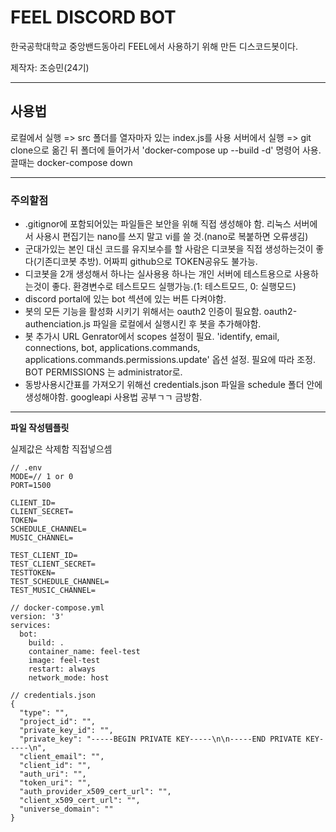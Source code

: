 # FEEL DISCORD BOT

한국공학대학교 중앙밴드동아리 FEEL에서 사용하기 위해 만든 디스코드봇이다.

제작자: 조승민(24기)

---
## 사용법

로컬에서 실행 => src 폴더를 열자마자 있는 index.js를 사용
서버에서 실행 => git clone으로 옮긴 뒤 폴더에 들어가서 'docker-compose up --build -d' 명령어 사용. 끌때는 docker-compose down

---
### 주의할점
+ .gitignor에 포함되어있는 파일들은 보안을 위해 직접 생성해야 함. 리눅스 서버에서 사용시 편집기는 nano를 쓰지 말고 vi를 쓸 것.(nano로 복붙하면 오류생김)
+ 군대가있는 본인 대신 코드를 유지보수를 할 사람은 디코봇을 직접 생성하는것이 좋다(기존디코봇 추방). 어짜피 github으로 TOKEN공유도 불가능.
+ 디코봇을 2개 생성해서 하나는 실사용용 하나는 개인 서버에 테스트용으로 사용하는것이 좋다. 환경변수로 테스트모드 실행가능.(1: 테스트모드, 0: 실행모드)  
+ discord portal에 있는 bot 섹션에 있는 버튼 다켜야함.
+ 봇의 모든 기능을 활성화 시키기 위해서는 oauth2 인증이 필요함. oauth2-authenciation.js 파일을 로컬에서 실행시킨 후 봇을 추가해야함.
+ 봇 추가시 URL Genrator에서 scopes 설정이 필요. 'identify, email, connections, bot, applications.commands, applications.commands.permissions.update' 옵션 설정. 필요에 따라 조정. BOT PERMISSIONS 는 administrator로.
+ 동방사용시간표를 가져오기 위해선 credentials.json 파일을 schedule 폴더 안에 생성해야함. googleapi 사용법 공부ㄱㄱ 금방함.

---
**파일 작성템플릿**

실제값은 삭제함 직접넣으셈

```
// .env
MODE=// 1 or 0
PORT=1500
    
CLIENT_ID=
CLIENT_SECRET=
TOKEN=
SCHEDULE_CHANNEL=
MUSIC_CHANNEL=

TEST_CLIENT_ID=
TEST_CLIENT_SECRET=
TESTTOKEN=
TEST_SCHEDULE_CHANNEL=
TEST_MUSIC_CHANNEL=
```

```
// docker-compose.yml
version: '3'
services:
  bot:
    build: .
    container_name: feel-test
    image: feel-test
    restart: always
    network_mode: host
```

```
// credentials.json
{
  "type": "",
  "project_id": "",
  "private_key_id": "",
  "private_key": "-----BEGIN PRIVATE KEY-----\n\n-----END PRIVATE KEY-----\n",
  "client_email": "",
  "client_id": "",
  "auth_uri": "",
  "token_uri": "",
  "auth_provider_x509_cert_url": "",
  "client_x509_cert_url": "",
  "universe_domain": ""
}
```